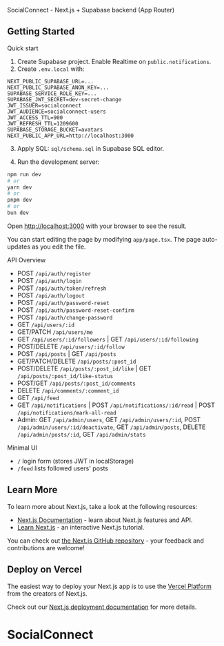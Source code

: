 SocialConnect - Next.js + Supabase backend (App Router)

## Getting Started

Quick start

1) Create Supabase project. Enable Realtime on `public.notifications`.
2) Create `.env.local` with:

```
NEXT_PUBLIC_SUPABASE_URL=...
NEXT_PUBLIC_SUPABASE_ANON_KEY=...
SUPABASE_SERVICE_ROLE_KEY=...
SUPABASE_JWT_SECRET=dev-secret-change
JWT_ISSUER=socialconnect
JWT_AUDIENCE=socialconnect-users
JWT_ACCESS_TTL=900
JWT_REFRESH_TTL=1209600
SUPABASE_STORAGE_BUCKET=avatars
NEXT_PUBLIC_APP_URL=http://localhost:3000
```

3) Apply SQL: `sql/schema.sql` in Supabase SQL editor.

4) Run the development server:

```bash
npm run dev
# or
yarn dev
# or
pnpm dev
# or
bun dev
```

Open [http://localhost:3000](http://localhost:3000) with your browser to see the result.

You can start editing the page by modifying `app/page.tsx`. The page auto-updates as you edit the file.

API Overview

- POST `/api/auth/register`
- POST `/api/auth/login`
- POST `/api/auth/token/refresh`
- POST `/api/auth/logout`
- POST `/api/auth/password-reset`
- POST `/api/auth/password-reset-confirm`
- POST `/api/auth/change-password`
- GET `/api/users/:id`
- GET/PATCH `/api/users/me`
- GET `/api/users/:id/followers` | GET `/api/users/:id/following`
- POST/DELETE `/api/users/:id/follow`
- POST `/api/posts` | GET `/api/posts`
- GET/PATCH/DELETE `/api/posts/:post_id`
- POST/DELETE `/api/posts/:post_id/like` | GET `/api/posts/:post_id/like-status`
- POST/GET `/api/posts/:post_id/comments`
- DELETE `/api/comments/:comment_id`
- GET `/api/feed`
- GET `/api/notifications` | POST `/api/notifications/:id/read` | POST `/api/notifications/mark-all-read`
- Admin: GET `/api/admin/users`, GET `/api/admin/users/:id`, POST `/api/admin/users/:id/deactivate`, GET `/api/admin/posts`, DELETE `/api/admin/posts/:id`, GET `/api/admin/stats`

Minimal UI

- `/` login form (stores JWT in localStorage)
- `/feed` lists followed users' posts

## Learn More

To learn more about Next.js, take a look at the following resources:

- [Next.js Documentation](https://nextjs.org/docs) - learn about Next.js features and API.
- [Learn Next.js](https://nextjs.org/learn) - an interactive Next.js tutorial.

You can check out [the Next.js GitHub repository](https://github.com/vercel/next.js) - your feedback and contributions are welcome!

## Deploy on Vercel

The easiest way to deploy your Next.js app is to use the [Vercel Platform](https://vercel.com/new?utm_medium=default-template&filter=next.js&utm_source=create-next-app&utm_campaign=create-next-app-readme) from the creators of Next.js.

Check out our [Next.js deployment documentation](https://nextjs.org/docs/app/building-your-application/deploying) for more details.
# SocialConnect

